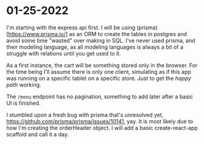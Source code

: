 # 01-25-2022

I'm starting with the express api first. I will be using (prisma)[https://www.prisma.io/] as an ORM to create the tables in postgres
and avoid some time "wasted" over making in SQL. I've never used prisma, and their modeling language, as all modeling languages
is always a bit of a struggle with relations until you get used to it.

As a first instance, the cart will be something stored only in the browser. For the time being I'll assume there is only one client,
simulating as if this app was running on a specific tablet on a specific store. Just to get the _happy path_ working.

The `/menu` endpoint has no pagination, something to add later after a basic UI is finished.

I stumbled upon a fresh bug with prisma that's unresolved yet, https://github.com/prisma/prisma/issues/10141, yay. It is most
likely due to how I'm creating the orderHeader object. I will add a basic create-react-app scaffold and call it a day.



